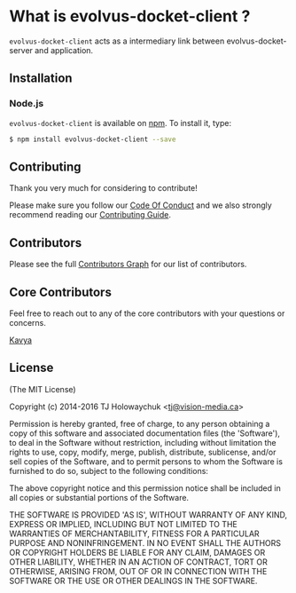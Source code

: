 # What is evolvus-docket-client ?

`evolvus-docket-client` acts as a intermediary link between evolvus-docket-server and application.

## Installation

### Node.js
`evolvus-docket-client` is available on [npm](http://npmjs.org). To install it, type:

```bash
$ npm install evolvus-docket-client --save
```

## Contributing
Thank you very much for considering to contribute!

Please make sure you follow our [Code Of Conduct](CODE_OF_CONDUCT.md) and we also strongly recommend reading our [Contributing Guide](CONTRIBUTING.md).


## Contributors

Please see the full [Contributors Graph](https://github.com/evolvus/evolvus-docket-client/graphs/contributors) for our list of contributors.

## Core Contributors

Feel free to reach out to any of the core contributors with your questions or
concerns.

[Kavya](https://github.com/KmKavya)

## License
(The MIT License)

Copyright (c) 2014-2016 TJ Holowaychuk &lt;tj@vision-media.ca&gt;

Permission is hereby granted, free of charge, to any person obtaining
a copy of this software and associated documentation files (the
'Software'), to deal in the Software without restriction, including
without limitation the rights to use, copy, modify, merge, publish,
distribute, sublicense, and/or sell copies of the Software, and to
permit persons to whom the Software is furnished to do so, subject to
the following conditions:

The above copyright notice and this permission notice shall be
included in all copies or substantial portions of the Software.

THE SOFTWARE IS PROVIDED 'AS IS', WITHOUT WARRANTY OF ANY KIND,
EXPRESS OR IMPLIED, INCLUDING BUT NOT LIMITED TO THE WARRANTIES OF
MERCHANTABILITY, FITNESS FOR A PARTICULAR PURPOSE AND NONINFRINGEMENT.
IN NO EVENT SHALL THE AUTHORS OR COPYRIGHT HOLDERS BE LIABLE FOR ANY
CLAIM, DAMAGES OR OTHER LIABILITY, WHETHER IN AN ACTION OF CONTRACT,
TORT OR OTHERWISE, ARISING FROM, OUT OF OR IN CONNECTION WITH THE
SOFTWARE OR THE USE OR OTHER DEALINGS IN THE SOFTWARE.
